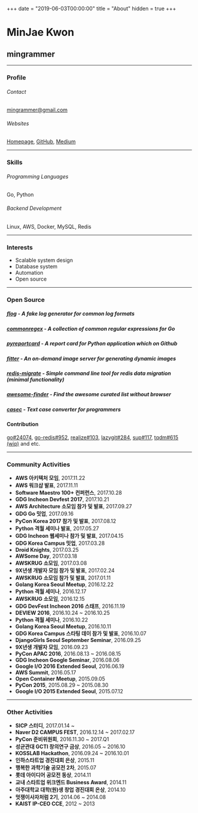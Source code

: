 +++
date = "2019-06-03T00:00:00"
title = "About"
hidden = true
+++

# MinJae Kwon

## mingrammer

---

### Profile

###### Contact

[mingrammer@gmail.com](mingrammer@gmail.com)

###### Websites

[Homepage](https://mingrammer.com), [GitHub](https://github.com/mingrammer), [Medium](https://medium.com/@mingrammer)

---

### Skills

###### Programming Languages
    
Go, Python

###### Backend Development

Linux, AWS, Docker, MySQL, Redis

---

### Interests

- Scalable system design
- Database system
- Automation
- Open source

---

### Open Source

##### [flog](https://github.com/mingrammer/flog) - A fake log generator for common log formats
##### [commonregex](https://github.com/mingrammer/commonregex) - A collection of common regular expressions for Go
##### [pyreportcard](https://github.com/mingrammer/pyreportcard) - A report card for Python application which on Github
##### [fitter](https://github.com/mingrammer/fitter) - An on-demand image server for generating dynamic images
##### [redis-migrate](https://github.com/mingrammer/redis-migrate) - Simple command line tool for redis data migration (minimal functionality)
##### [awesome-finder](https://github.com/mingrammer/awesome-finder) - Find the awesome curated list without browser
##### [casec](https://github.com/mingrammer/casec) - Text case converter for programmers

#### Contribution

[go#24074](https://github.com/golang/go/pull/24074), [go-redis#952](https://github.com/go-redis/redis/pull/952), [realize#103](https://github.com/oxequa/realize/pull/103), [lazygit#284](https://github.com/jesseduffield/lazygit/pull/284), [sup#117](https://github.com/pressly/sup/pull/117), [tqdm#615 (wip)](https://github.com/tqdm/tqdm/pull/615) and etc.

---

### Community Activities
* **AWS 아키텍처 모임**, 2017.11.22
* **AWS 워크샵 발표**, 2017.11.11
* **Software Maestro 100+ 컨퍼런스**, 2017.10.28
* **GDG Incheon Devfest 2017**, 2017.10.21
* **AWS Architecture 소모임 참가 및 발표**, 2017.09.27
* **GDG Go 밋업**, 2017.09.16
* **PyCon Korea 2017 참가 및 발표**, 2017.08.12
* **Python 격월 세미나 발표**, 2017.05.27
* **GDG Incheon 웹세미나 참가 및 발표**, 2017.04.15
* **GDG Korea Campus 밋업**, 2017.03.28
* **Droid Knights**, 2017.03.25
* **AWSome Day**, 2017.03.18
* **AWSKRUG 소모임**, 2017.03.08
* **9X년생 개발자 모임 참가 및 발표**, 2017.02.24
* **AWSKRUG 소모임 참가 및 발표**, 2017.01.11
* **Golang Korea Seoul Meetup**, 2016.12.22
* **Python 격월 세미나**, 2016.12.17
* **AWSKRUG 소모임**, 2016.12.15
* **GDG DevFest Incheon 2016 스태프**, 2016.11.19
* **DEVIEW 2016**, 2016.10.24 ~ 2016.10.25
* **Python 격월 세미나**, 2016.10.22
* **Golang Korea Seoul Meetup**, 2016.10.11
* **GDG Korea Campus 스타팅 데이 참가 및 발표**, 2016.10.07
* **DjangoGirls Seoul September Seminar**, 2016.09.25
* **9X년생 개발자 모임**, 2016.09.23
* **PyCon APAC 2016**, 2016.08.13 ~ 2016.08.15
* **GDG Incheon Google Seminar**, 2016.08.06
* **Google I/O 2016 Extended Seoul**, 2016.06.19
* **AWS Summit**, 2016.05.17
* **Open Container Meetup**, 2015.09.05
* **PyCon 2015**, 2015.08.29 ~ 2015.08.30
* **Google I/O 2015 Extended Seoul**, 2015.07.12

---

### Other Activities
* **SICP 스터디**, 2017.01.14 ~
* **Naver D2 CAMPUS FEST**, 2016.12.14 ~ 2017.02.17
* **PyCon 준비위원회**, 2016.11.30 ~ 2017.Q1
* **성균관대 GCTI 창의연구 금상**, 2016.05 ~ 2016.10
* **KOSSLAB Hackathon**, 2016.09.24 ~ 2016.10.01
* **인하스타트업 경진대회 은상**, 2015.11
* **행복한 과학기술 공모전 2차**, 2015.07
* **롯데 아이디어 공모전 동상**, 2014.11
* **교내 스타트업 위크엔드 Business Award**, 2014.11
* **아주대학교 대학(원)생 창업 경진대회 은상**, 2014.10
* **멋쟁이사자처럼 2기**, 2014.06 ~ 2014.08
* **KAIST IP-CEO CCE**, 2012 ~ 2013
